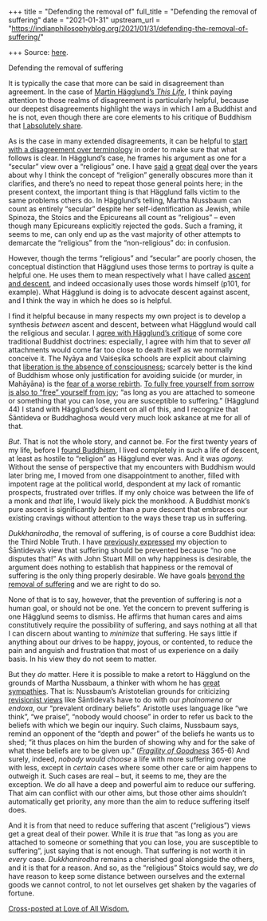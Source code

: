 +++
title = "Defending the removal of"
full_title = "Defending the removal of suffering"
date = "2021-01-31"
upstream_url = "https://indianphilosophyblog.org/2021/01/31/defending-the-removal-of-suffering/"

+++
Source: [here](https://indianphilosophyblog.org/2021/01/31/defending-the-removal-of-suffering/).

Defending the removal of suffering

It is typically the case that more can be said in disagreement than
agreement. In the case of [Martin Hägglund’s *This
Life*](http://loveofallwisdom.com/blog/2021/01/this-life-the-work-of-a-lover-of-wisdom),
I think paying attention to those realms of disagreement is particularly
helpful, because our deepest disagreements highlight the ways in which I
am a Buddhist and he is not, even though there are core elements to his
critique of Buddhism that [I absolutely
share](http://loveofallwisdom.com/blog/2020/05/grappling-with-impermanence/).

As is the case in many extended disagreements, it can be helpful to
[start with a disagreement over
terminology](http://loveofallwisdom.com/blog/2020/07/karma-eschatology-theodicy-or-eudaimonism/)
in order to make sure that what follows is clear. In Hägglund’s case, he
frames his argument as one for a “secular” view over a “religious” one.
I have
[said](http://loveofallwisdom.com/blog/2016/10/why-the-study-of-religion-shouldnt-be-about-studying-religion/)
[a](http://loveofallwisdom.com/blog/2010/01/on-the-grounds-of-religion-or-belief/)
[great](http://loveofallwisdom.com/blog/2009/08/across-traditions-or-within-them/)
[deal](http://loveofallwisdom.com/blog/2010/01/on-body-ritual-among-the-nacirema/)
over the years about why I think the concept of “religion” generally
obscures more than it clarifies, and there’s no need to repeat those
general points here; in the present context, the important thing is that
Hägglund falls victim to the same problems others do. In Hägglund’s
telling, Martha Nussbaum can count as entirely “secular” despite her
self-identification as Jewish, while Spinoza, the Stoics and the
Epicureans all count as “religious” – even though many Epicureans
explicitly rejected the gods. Such a framing, it seems to me, can only
end up as the vast majority of other attempts to demarcate the
“religious” from the “non-religious” do: in confusion.

However, though the terms “religious” and “secular” are poorly chosen,
the conceptual distinction that Hägglund uses those terms to portray is
quite a helpful one. He uses them to mean respectively what I have
called [ascent and
descent](http://loveofallwisdom.com/blog/2014/04/defining-ascent-and-descent/),
and indeed occasionally uses those words himself (p101, for example).
What Hägglund is doing is to advocate descent against ascent, and I
think the way in which he does so is helpful.

I find it helpful because in many respects my own project is to develop
a synthesis *between* ascent and descent, between what Hägglund would
call the religious and secular. I [agree with Hägglund’s
critique](http://loveofallwisdom.com/blog/2020/05/grappling-with-impermanence/)
of some core traditional Buddhist doctrines: especially, I agree with
him that to sever *all* attachments would come far too close to death
itself as we normally conceive it. The Nyāya and Vaiśeṣika schools are
explicit about claiming that [liberation is the absence of
consciousness](https://www.oxfordhandbooks.com/view/10.1093/oxfordhb/9780195328998.001.0001/oxfordhb-9780195328998-e-12);
scarcely better is the kind of Buddhism whose only justification for
avoiding suicide (or murder, in Mahāyāna) is the [fear of a worse
rebirth](http://loveofallwisdom.com/blog/2017/09/in-defence-of-buddhism-without-rebirth/).
[To fully free yourself from sorrow is also to “free” yourself from
joy](http://loveofallwisdom.com/blog/2009/09/why-im-getting-married/);
“as long as you are attached to someone or something that you can lose,
you are susceptible to suffering.” (Hägglund 44) I stand with Hägglund’s
descent on all of this, and I recognize that Śāntideva or Buddhaghosa
would very much look askance at me for all of that.

*But*. That is not the whole story, and cannot be. For the first twenty
years of my life, before I [found
Buddhism](http://loveofallwisdom.com/blog/2009/07/my-story-finding-buddhism/),
I lived completely in such a life of descent, at least as hostile to
“religion” as Hägglund ever was. And it was *agony.* Without the sense
of perspective that my encounters with Buddhism would later bring me, I
moved from one disappointment to another, filled with impotent rage at
the political world, despondent at my lack of romantic prospects,
frustrated over trifles. If my only choice was between the life of a
monk and *that* life, I would likely pick the monkhood. A Buddhist
monk’s pure ascent is significantly *better* than a pure descent that
embraces our existing cravings without attention to the ways these trap
us in suffering.

*Dukkhanirodha*, the removal of suffering, is of course a core Buddhist
idea: the Third Noble Truth. I have [previously
expressed](http://loveofallwisdom.com/blog/2011/10/the-buddhist-problem-of-value/)
my objection to Śāntideva’s view that suffering should be prevented
because “no one disputes that!” As with John Stuart Mill on why
happiness is desirable, the argument does nothing to establish that
happiness or the removal of suffering is the only thing properly
desirable. We have goals [beyond the removal of
suffering](http://loveofallwisdom.com/blog/2017/10/beyond-the-removal-of-suffering/)
and we are right to do so.

None of that is to say, however, that the prevention of suffering is
*not* a human goal, or should not be one. Yet the concern to prevent
suffering is one Hägglund seems to dismiss. He affirms that human cares
and aims constitutively require the possibility of suffering, and says
nothing at all that I can discern about wanting to *minimize* that
suffering. He says little if anything about our drives to be happy,
joyous, or contented, to reduce the pain and anguish and frustration
that most of us experience on a daily basis. In his view they do not
seem to matter.

But they *do* matter. Here it is possible to make a retort to Hägglund
on the grounds of Martha Nussbaum, a thinker with whom he has [great
sympathies](http://loveofallwisdom.com/blog/2021/01/this-life-the-work-of-a-lover-of-wisdom).
That is: Nussbaum’s Aristotelian grounds for criticizing [revisionist
views](http://loveofallwisdom.com/blog/2020/01/aristotelian-vs-buddhist-eudaimonia/)
like Śāntideva’s have to do with our *phainomena* or *endoxa*, our
“prevalent ordinary beliefs”. Aristotle uses language like “we think”,
“we praise”, “nobody would choose” in order to refer us back to the
beliefs with which we begin our inquiry. Such claims, Nussbaum says,
remind an opponent of the “depth and power” of the beliefs he wants us
to shed; “it thus places on him the burden of showing why and for the
sake of what these beliefs are to be given up.” ([*Fragility of
Goodness*](https://www.cambridge.org/core/books/fragility-of-goodness/B212012979833A828690B9CA907A87BF)
365-6) And surely, indeed, *nobody would choose* a life with more
suffering over one with less, except in *certain* cases where some other
care or aim happens to outweigh it. Such cases are real – but, it seems
to me, they are the exception. We *do* all have a deep and powerful aim
to reduce our suffering. That aim can conflict with our other aims, but
those other aims shouldn’t automatically get priority, any more than the
aim to reduce suffering itself does.

And it is from that need to reduce suffering that ascent (“religious”)
views get a great deal of their power. While it is *true* that “as long
as you are attached to someone or something that you can lose, you are
susceptible to suffering”, just saying that is not enough. That
suffering is not worth it in *every* case. *Dukkhanirodha* remains a
cherished goal alongside the others, and it is that for a reason. And
so, as the “religious” Stoics would say, we *do* have reason to keep
some distance between ourselves and the external goods we cannot
control, to not let ourselves get shaken by the vagaries of fortune.

[Cross-posted at Love of All
Wisdom.](http://loveofallwisdom.com/blog/2021/01/defending-the-removal-of-suffering)
